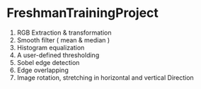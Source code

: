 # FreshmanTrainingProject

1.	RGB Extraction & transformation
2.	Smooth filter ( mean & median )
3.	Histogram equalization
4.	A user-defined thresholding
5.	Sobel edge detection
6.	Edge overlapping
7.	Image rotation, stretching in horizontal and vertical Direction
